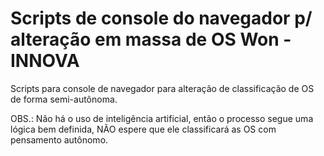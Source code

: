 # Scripts de console do navegador p/ alteração em massa de OS Won - INNOVA

Scripts para console de navegador para alteração de classificação de OS de forma semi-autônoma.

OBS.: Não há o uso de inteligência artificial, então o processo segue uma lógica bem definida, NÃO espere que ele classificará as OS com pensamento autônomo.
